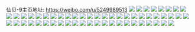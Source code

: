 仙贝-9主页地址: https://weibo.com/u/5249989513 
![](https://wx4.sinaimg.cn/mw2000/005Jiq6dly1h8qiq6tbjhj31o02yox6p.jpg) 
![](https://wx4.sinaimg.cn/mw2000/005Jiq6dly1h8qir7qgqej31o02yoqv5.jpg) 
![](https://wx4.sinaimg.cn/mw2000/005Jiq6dly1h8qisc49fhj31o02yonpd.jpg) 
![](https://wx4.sinaimg.cn/mw2000/005Jiq6dly1h8qipjseigj31o02yohdt.jpg) 
![](https://wx4.sinaimg.cn/mw2000/005Jiq6dly1h8qisdx4k2j31o02yo7wh.jpg) 
![](https://wx4.sinaimg.cn/mw2000/005Jiq6dly1h8qarcvl7wj31o02om1kx.jpg) 
![](https://wx4.sinaimg.cn/mw2000/005Jiq6dly1h8qardijfvj30lc0sgaig.jpg) 
![](https://wx4.sinaimg.cn/mw2000/005Jiq6dly1h8qarhk6egj32c034dkjn.jpg) 
![](https://wx4.sinaimg.cn/mw2000/005Jiq6dly1h84ftrf5abj32c03401l0.jpg) 
![](https://wx4.sinaimg.cn/mw2000/005Jiq6dly1h84ftsi017j31hc0u0qes.jpg) 
![](https://wx4.sinaimg.cn/mw2000/005Jiq6dly1h84fttgrxxj30zk0ko7eq.jpg) 
![](https://wx4.sinaimg.cn/mw2000/005Jiq6dly1h84ftz6b48j32c035xnpg.jpg) 
![](https://wx4.sinaimg.cn/mw2000/005Jiq6dly1h84fu51z70j323w30ae83.jpg) 
![](https://wx4.sinaimg.cn/mw2000/005Jiq6dly1h84fua05i8j32c03401l0.jpg) 
![](https://wx4.sinaimg.cn/mw2000/005Jiq6dly1h7wu5zlipkj31sc2ds7wi.jpg) 
![](https://wx4.sinaimg.cn/mw2000/005Jiq6dly1h7wu6arpu0j32c035p7wi.jpg) 
![](https://wx4.sinaimg.cn/mw2000/005Jiq6dly1h7wu6gnz85j32382ub7wj.jpg) 
![](https://wx4.sinaimg.cn/mw2000/005Jiq6dly1h7wu6jnqgkj31sc2dsu0x.jpg) 
![](https://wx4.sinaimg.cn/mw2000/005Jiq6dly1h7wu6o9q0cj32c034xkjn.jpg) 
![](https://wx4.sinaimg.cn/mw2000/005Jiq6dly1h7uphylvl7j31o02kxb29.jpg) 
![](https://wx4.sinaimg.cn/mw2000/005Jiq6dly1h7uphv7vgmj32vv2c01kz.jpg) 
![](https://wx4.sinaimg.cn/mw2000/005Jiq6dly1h7upi0bz30j31oa14lncy.jpg) 
![](https://wx4.sinaimg.cn/mw2000/005Jiq6dly1h7n4h0c86hj30rt114wnj.jpg) 
![](https://wx4.sinaimg.cn/mw2000/005Jiq6dly1h7n4h3n0x3j324k2pt1kz.jpg) 
![](https://wx4.sinaimg.cn/mw2000/005Jiq6dly1h7n4h5q08oj31yw2miu0x.jpg) 
![](https://wx4.sinaimg.cn/mw2000/005Jiq6dly1h7n4h8oj35j32c0340e83.jpg) 
![](https://wx4.sinaimg.cn/mw2000/005Jiq6dly1h7n4h9hi7oj30u0140amc.jpg) 
![](https://wx4.sinaimg.cn/mw2000/005Jiq6dly1h7m0bq5k1rj32c0340hdv.jpg) 
![](https://wx4.sinaimg.cn/mw2000/005Jiq6dly1h7m0b796sjj326c2wg1kz.jpg) 
![](https://wx4.sinaimg.cn/mw2000/005Jiq6dly1h7m0behdm1j32c03401kz.jpg) 
![](https://wx4.sinaimg.cn/mw2000/005Jiq6dly1h7m0buhnngj31o02yokjl.jpg) 
![](https://wx4.sinaimg.cn/mw2000/005Jiq6dly1h7m0c0da50j31o02yonpd.jpg) 
![](https://wx4.sinaimg.cn/mw2000/005Jiq6dly1h7m0c6ag9cj31sc2ds1ky.jpg) 
![](https://wx4.sinaimg.cn/mw2000/005Jiq6dly1h7c5geo14ej31400u0439.jpg) 
![](https://wx4.sinaimg.cn/mw2000/005Jiq6dly1h7c5ghsxdkj30u0140tfl.jpg) 
![](https://wx4.sinaimg.cn/mw2000/005Jiq6dly1h7c5gnfiftj30u01hcguc.jpg) 
![](https://wx4.sinaimg.cn/mw2000/005Jiq6dly1h7c5gomrqrj31hc0u0k1y.jpg) 
![](https://wx4.sinaimg.cn/mw2000/005Jiq6dly1h770ynpfb2j31hc0u0q7u.jpg) 
![](https://wx4.sinaimg.cn/mw2000/005Jiq6dly1h770youpjej30u01azmyy.jpg) 
![](https://wx4.sinaimg.cn/mw2000/005Jiq6dly1h770yq7rt8j30u01cvai2.jpg) 
![](https://wx4.sinaimg.cn/mw2000/005Jiq6dly1h7713qffelj30u01ajjsl.jpg) 
![](https://wx4.sinaimg.cn/mw2000/005Jiq6dly1h7713pj65nj30u0164ab1.jpg) 
![](https://wx4.sinaimg.cn/mw2000/005Jiq6dly1h7713rcaoxj30u01cswkx.jpg) 
![](https://wx4.sinaimg.cn/mw2000/005Jiq6dly1h770yrpmjoj30u01c17c3.jpg) 
![](https://wx4.sinaimg.cn/mw2000/005Jiq6dly1h770zmsuvrj30u018swip.jpg) 
![](https://wx4.sinaimg.cn/mw2000/005Jiq6dly1h6wxsgn8j3j30u0140q85.jpg) 
![](https://wx4.sinaimg.cn/mw2000/005Jiq6dly1h6wxscb1zfj30u018x44u.jpg) 
![](https://wx4.sinaimg.cn/mw2000/005Jiq6dly1h6wxsamdc8j30u012v11q.jpg) 
![](https://wx4.sinaimg.cn/mw2000/005Jiq6dly1h6wxsdahbcj30u0140wjg.jpg) 
![](https://wx4.sinaimg.cn/mw2000/005Jiq6dly1h6wxs72a7oj30u0140n00.jpg) 
![](https://wx4.sinaimg.cn/mw2000/005Jiq6dly1h6wxsjvjqbj30u0140n2h.jpg) 
![](https://wx4.sinaimg.cn/mw2000/005Jiq6dly1h6wxskzgw4j30u014042k.jpg) 
![](https://wx4.sinaimg.cn/mw2000/005Jiq6dly1h6wxs9f4hwj31120u0qbn.jpg) 
![](https://wx4.sinaimg.cn/mw2000/005Jiq6dly1h6wxshwj6zj30u0140gu4.jpg) 
![](https://wx4.sinaimg.cn/mw2000/005Jiq6dly1h6wxsrw722j30u01hc7g4.jpg) 
![](https://wx4.sinaimg.cn/mw2000/005Jiq6dly1h6wxs5qsu2j30u0140tgt.jpg) 
